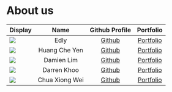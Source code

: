 # About us

Display | Name | Github Profile | Portfolio 
--------|:----:|:--------------:|:---------:
![](https://via.placeholder.com/100.png?text=Photo) | Edly | [Github](https://github.com/edlyIrsyad) | [Portfolio](team/edlyIrsyad.md)
![](https://via.placeholder.com/100.png?text=Photo) | Huang Che Yen | [Github](https://github.com/KaiserHuang88) | [Portfolio](docs/team/johndoe.md)
![](https://via.placeholder.com/100.png?text=Photo) | Damien Lim | [Github](https://github.com/) | [Portfolio](docs/team/johndoe.md)
![](https://via.placeholder.com/100.png?text=Photo) | Darren Khoo | [Github](https://github.com/rondayvoo) | [Portfolio](team/rondayvoo.md)
![](https://via.placeholder.com/100.png?text=Photo) | Chua Xiong Wei | [Github](https://github.com/ChuaXiongWei) | [Portfolio](docs/team/johndoe.md)
